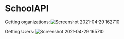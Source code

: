 # SchoolAPI


Getting organizations:
![Screenshot 2021-04-29 162710](https://user-images.githubusercontent.com/20877734/118058409-2a1f7580-b35c-11eb-99f9-83c49665a320.png)

Getting Users:
![Screenshot 2021-04-29 165710](https://user-images.githubusercontent.com/20877734/118058440-386d9180-b35c-11eb-9b54-180cddc337ed.png)
